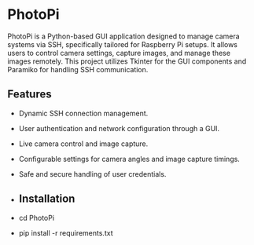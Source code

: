 # PhotoPi
PhotoPi is a Python-based GUI application designed to manage camera systems via SSH, specifically tailored for Raspberry Pi setups. It allows users to control camera settings, capture images, and manage these images remotely. This project utilizes Tkinter for the GUI components and Paramiko for handling SSH communication.


## Features
- Dynamic SSH connection management.
- User authentication and network configuration through a GUI.
- Live camera control and image capture.
- Configurable settings for camera angles and image capture timings.
- Safe and secure handling of user credentials.

- ## Installation

- cd PhotoPi
- pip install -r requirements.txt

